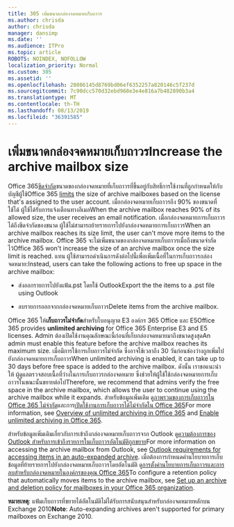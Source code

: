 ```yaml
---
title: 305 เพิ่มขนาดกล่องจดหมายเก็บถาวร
ms.author: chrisda
author: chrisda
manager: dansimp
ms.date: ''
ms.audience: ITPro
ms.topic: article
ROBOTS: NOINDEX, NOFOLLOW
localization_priority: Normal
ms.custom: 305
ms.assetid: ''
ms.openlocfilehash: 28086145d8769bd06ef6352257a820146c5f237d
ms.sourcegitcommit: 7c90dcc570d32ebd968e3e4e816a7b482890b3a4
ms.translationtype: MT
ms.contentlocale: th-TH
ms.lasthandoff: 08/13/2019
ms.locfileid: "36391585"
---
```

# <a name="increase-the-archive-mailbox-size"></a><span data-ttu-id="688a6-102">เพิ่มขนาดกล่องจดหมายเก็บถาวร</span><span class="sxs-lookup"><span data-stu-id="688a6-102">Increase the archive mailbox size</span></span>

<span data-ttu-id="688a6-103">Office 365[ขีดจำกัด](https://docs.microsoft.com/office365/servicedescriptions/exchange-online-service-description/exchange-online-limits#mailbox-storage-limits)ขนาดของกล่องจดหมายที่เก็บถาวรที่ขึ้นอยู่กับสิทธิ์การใช้งานที่ถูกกำหนดให้กับบัญชีผู้ใช้</span><span class="sxs-lookup"><span data-stu-id="688a6-103">Office 365 [limits](https://docs.microsoft.com/office365/servicedescriptions/exchange-online-service-description/exchange-online-limits#mailbox-storage-limits) the size of archive mailboxes based on the license that's assigned to the user account.</span></span> <span data-ttu-id="688a6-104">เมื่อกล่องจดหมายเก็บถาวรถึง 90% ของขนาดที่ใช้ได้ ผู้ใช้ได้รับการแจ้งเตือนทางอีเมล</span><span class="sxs-lookup"><span data-stu-id="688a6-104">When the archive mailbox reaches 90% of its allowed size, the user receives an email notification.</span></span> <span data-ttu-id="688a6-105">เมื่อกล่องจดหมายการเก็บถาวรได้ถึงขีดจำกัดของขนาด ผู้ใช้ไม่สามารถย้ายรายการไปยังกล่องจดหมายการเก็บถาวร</span><span class="sxs-lookup"><span data-stu-id="688a6-105">When an archive mailbox reaches its size limit, the user can't move more items to the archive mailbox.</span></span> <span data-ttu-id="688a6-106">Office 365 จะไม่เพิ่มขนาดของกล่องจดหมายเก็บถาวรเมื่อถึงขนาดจำกัดไว้</span><span class="sxs-lookup"><span data-stu-id="688a6-106">Office 365 won't increase the size of an archive mailbox once the size limit is reached.</span></span> <span data-ttu-id="688a6-107">แทน ผู้ใช้สามารถดำเนินการดังต่อไปนี้เพื่อเพิ่มเนื้อที่ในการเก็บถาวรกล่องจดหมาย:</span><span class="sxs-lookup"><span data-stu-id="688a6-107">Instead, users can take the following actions to free up space in the archive mailbox:</span></span>

- <span data-ttu-id="688a6-108">ส่งออกรายการไปยังแฟ้ม.pst โดยใช้ Outlook</span><span class="sxs-lookup"><span data-stu-id="688a6-108">Export the the items to a .pst file using Outlook</span></span>

- <span data-ttu-id="688a6-109">ลบรายการออกจากกล่องจดหมายเก็บถาวร</span><span class="sxs-lookup"><span data-stu-id="688a6-109">Delete items from the archive mailbox.</span></span>

<span data-ttu-id="688a6-110">Office 365 ให้**เก็บถาวรไม่จำกัด**สำหรับใบอนุญาต E3 องค์กร 365 Office และ E5</span><span class="sxs-lookup"><span data-stu-id="688a6-110">Office 365 provides **unlimited archiving** for Office 365 Enterprise E3 and E5 licenses.</span></span> <span data-ttu-id="688a6-111">Admin ต้องเปิดใช้งานคุณลักษณะนี้ก่อนที่เก็บกล่องจดหมายมาถึงขนาดสูงสุด</span><span class="sxs-lookup"><span data-stu-id="688a6-111">An admin must enable this feature before the archive mailbox reaches its maximum size.</span></span> <span data-ttu-id="688a6-112">เมื่อมีการใช้การเก็บถาวรไม่จำกัด ซึ่งอาจใช้เวลาถึง 30 วันก่อนช่องว่างถูกเพิ่มไปยังกล่องจดหมายการเก็บถาวร</span><span class="sxs-lookup"><span data-stu-id="688a6-112">When unlimited archiving is enabled, it can take up to 30 days before free space is added to the archive mailbox.</span></span> <span data-ttu-id="688a6-113">ดังนั้น เราขอแนะนำให้ ผู้ดูแลตรวจสอบเนื้อที่ว่างในการเก็บถาวรกล่องจดหมาย ซึ่งช่วยให้ผู้ใช้ใช้กล่องจดหมายการเก็บถาวรในขณะนั้นขยายต่อไป</span><span class="sxs-lookup"><span data-stu-id="688a6-113">Therefore, we recommend that admins verify the free space in the archive mailbox, which allows the user to continue using the archive mailbox while it expands.</span></span> <span data-ttu-id="688a6-114">สำหรับข้อมูลเพิ่มเติม ดู[ภาพรวมของการเก็บถาวรใน Office 365 ไม่จำกัด](https://docs.microsoft.com/office365/securitycompliance/unlimited-archiving)และการ[เปิดใช้งานการเก็บถาวรได้ไม่จำกัดใน Office 365](https://docs.microsoft.com/office365/securitycompliance/enable-unlimited-archiving)</span><span class="sxs-lookup"><span data-stu-id="688a6-114">For more information, see [Overview of unlimited archiving in Office 365](https://docs.microsoft.com/office365/securitycompliance/unlimited-archiving) and [Enable unlimited archiving in Office 365](https://docs.microsoft.com/office365/securitycompliance/enable-unlimited-archiving).</span></span>

<span data-ttu-id="688a6-115">สำหรับข้อมูลเพิ่มเติมเกี่ยวกับการเข้าถึงกล่องจดหมายเก็บถาวรจาก Outlook ดู[ความต้องการของ Outlook สำหรับการเข้าถึงรายการในเก็บถาวรอัตโนมัติถูกขยาย](https://docs.microsoft.com/office365/securitycompliance/unlimited-archiving#outlook-requirements-for-accessing-items-in-an-auto-expanded-archive)</span><span class="sxs-lookup"><span data-stu-id="688a6-115">For more information on accessing the archive mailbox from Outlook, see [Outlook requirements for accessing items in an auto-expanded archive](https://docs.microsoft.com/office365/securitycompliance/unlimited-archiving#outlook-requirements-for-accessing-items-in-an-auto-expanded-archive).</span></span> <span data-ttu-id="688a6-116">เมื่อต้องการกำหนดค่านโยบายการเก็บข้อมูลที่ย้ายรายการไปยังกล่องจดหมายเก็บถาวรโดยอัตโนมัติ ดู[การตั้งค่านโยบายการเก็บถาวรและการลบสำหรับกล่องจดหมายในองค์กรของคุณ Office 365](https://docs.microsoft.com/office365/securitycompliance/set-up-an-archive-and-deletion-policy-for-mailboxes)</span><span class="sxs-lookup"><span data-stu-id="688a6-116">To configure a retention policy that automatically moves items to the archive mailbox, see [Set up an archive and deletion policy for mailboxes in your Office 365 organization](https://docs.microsoft.com/office365/securitycompliance/set-up-an-archive-and-deletion-policy-for-mailboxes).</span></span>

<span data-ttu-id="688a6-117">**หมายเหตุ**: แฟ้มเก็บถาวรที่ขยายได้อัตโนมัติไม่ได้รับการสนับสนุนสำหรับกล่องจดหมายหลักบน Exchange 2010</span><span class="sxs-lookup"><span data-stu-id="688a6-117">**Note**: Auto-expanding archives aren't supported for primary mailboxes on Exchange 2010.</span></span>
